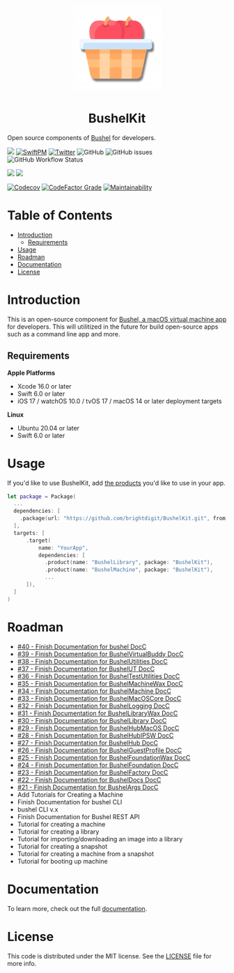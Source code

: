 <p align="center">
    <img alt="BushelKit" title="BushelKit" src="Sources/BushelFoundation/BushelFoundation.docc/Resources/Logo.svg" height="200">
</p>
<h1 align="center"> BushelKit </h1>

Open source components of [Bushel](https://getbushel.app) for developers.

[![](https://img.shields.io/badge/docc-read_documentation-blue)](https://swiftpackageindex.com/brightdigit/BushelKit/documentation)
[![SwiftPM](https://img.shields.io/badge/SPM-Linux%20%7C%20iOS%20%7C%20macOS%20%7C%20watchOS%20%7C%20tvOS-success?logo=swift)](https://swift.org)
[![Twitter](https://img.shields.io/badge/twitter-@brightdigit-blue.svg?style=flat)](http://twitter.com/brightdigit)
![GitHub](https://img.shields.io/github/license/brightdigit/BushelKit)
![GitHub issues](https://img.shields.io/github/issues/brightdigit/BushelKit)
![GitHub Workflow Status](https://img.shields.io/github/actions/workflow/status/brightdigit/BushelKit/BushelKit.yml?label=actions&logo=github&?branch=main)

[![](https://img.shields.io/endpoint?url=https%3A%2F%2Fswiftpackageindex.com%2Fapi%2Fpackages%2Fbrightdigit%2FBushelKit%2Fbadge%3Ftype%3Dswift-versions)](https://swiftpackageindex.com/brightdigit/BushelKit)
[![](https://img.shields.io/endpoint?url=https%3A%2F%2Fswiftpackageindex.com%2Fapi%2Fpackages%2Fbrightdigit%2FBushelKit%2Fbadge%3Ftype%3Dplatforms)](https://swiftpackageindex.com/brightdigit/BushelKit)

[![Codecov](https://img.shields.io/codecov/c/github/brightdigit/BushelKit)](https://codecov.io/gh/brightdigit/BushelKit)
[![CodeFactor Grade](https://img.shields.io/codefactor/grade/github/brightdigit/BushelKit)](https://www.codefactor.io/repository/github/brightdigit/BushelKit)
[![Maintainability](https://api.codeclimate.com/v1/badges/78ed94c9ce81530d23dc/maintainability)](https://codeclimate.com/repos/675322f20ee99b00b9c28232/maintainability)
<!--[![codebeat badge](https://codebeat.co/badges/54695d4b-98c8-4f0f-855e-215500163094)](https://codebeat.co/projects/github-com-brightdigit-BushelKit-main)-->


# Table of Contents

* [Introduction](#introduction)
  * [Requirements](#requirements)
* [Usage](#usage)
* [Roadman](#roadman)
* [Documentation](#documentation)
* [License](#license)

<!-- Created by https://github.com/ekalinin/github-markdown-toc -->

# Introduction

This is an open-source component for [Bushel, a macOS virtual machine app](https://getbushel.app) for developers. This will utilitized in the future for build open-source apps such as a command line app and more.

## Requirements 

**Apple Platforms**

- Xcode 16.0 or later
- Swift 6.0 or later
- iOS 17 / watchOS 10.0 / tvOS 17 / macOS 14 or later deployment targets

**Linux**

- Ubuntu 20.04 or later
- Swift 6.0 or later

# Usage

If you'd like to use BushelKit, add [the products](https://docs.getbushel.app/docc) you'd like to use in your app.

```swift
let package = Package(
  ...
  dependencies: [
    .package(url: "https://github.com/brightdigit/BushelKit.git", from: "2.0.0")
  ],
  targets: [
      .target(
          name: "YourApp",
          dependencies: [
            .product(name: "BushelLibrary", package: "BushelKit"),
            .product(name: "BushelMachine", package: "BushelKit"),
            ...
      ]),
  ]
)
```

# Roadman

* [#40 - Finish Documentation for bushel DocC](https://github.com/brightdigit/BushelKit/issues/40)                       
* [#39 - Finish Documentation for BushelVirtualBuddy DocC](https://github.com/brightdigit/BushelKit/issues/39)           
* [#38 - Finish Documentation for BushelUtilities DocC](https://github.com/brightdigit/BushelKit/issues/38)              
* [#37 - Finish Documentation for BushelUT DocC](https://github.com/brightdigit/BushelKit/issues/37)                     
* [#36 - Finish Documentation for BushelTestUtilities DocC](https://github.com/brightdigit/BushelKit/issues/36)          
* [#35 - Finish Documentation for BushelMachineWax DocC](https://github.com/brightdigit/BushelKit/issues/35)             
* [#34 - Finish Documentation for BushelMachine DocC](https://github.com/brightdigit/BushelKit/issues/34)                
* [#33 - Finish Documentation for BushelMacOSCore DocC](https://github.com/brightdigit/BushelKit/issues/33)              
* [#32 - Finish Documentation for BushelLogging DocC](https://github.com/brightdigit/BushelKit/issues/32)                
* [#31 - Finish Documentation for BushelLibraryWax DocC](https://github.com/brightdigit/BushelKit/issues/31)             
* [#30 - Finish Documentation for BushelLibrary DocC](https://github.com/brightdigit/BushelKit/issues/30)                
* [#29 - Finish Documentation for BushelHubMacOS DocC](https://github.com/brightdigit/BushelKit/issues/29)               
* [#28 - Finish Documentation for BushelHubIPSW DocC](https://github.com/brightdigit/BushelKit/issues/28)                
* [#27 - Finish Documentation for BushelHub DocC](https://github.com/brightdigit/BushelKit/issues/27)                    
* [#26 - Finish Documentation for BushelGuestProfile DocC](https://github.com/brightdigit/BushelKit/issues/26)           
* [#25 - Finish Documentation for BushelFoundationWax DocC](https://github.com/brightdigit/BushelKit/issues/25)          
* [#24 - Finish Documentation for BushelFoundation DocC](https://github.com/brightdigit/BushelKit/issues/24)             
* [#23 - Finish Documentation for BushelFactory DocC](https://github.com/brightdigit/BushelKit/issues/23)                
* [#22 - Finish Documentation for BushelDocs DocC](https://github.com/brightdigit/BushelKit/issues/22)                   
* [#21 - Finish Documentation for BushelArgs DocC](https://github.com/brightdigit/BushelKit/issues/21) 
* Add Tutorials for Creating a  Machine
* Finish Documentation for bushel CLI
* bushel CLI v.x                  
* Finish Documentation for Bushel REST API
* Tutorial for creating a machine
* Tutorial for creating a library
* Tutorial for importing/downloading an image into a library
* Tutorial for creating a snapshot
* Tutorial for creating a machine from a snapshot
* Tutorial for booting up machine

# Documentation

To learn more, check out the full [documentation](https://docs.getbushel.app/docc).

# License 

This code is distributed under the MIT license. See the [LICENSE](https://github.com/brightdigit/BushelKit/LICENSE) file for more info.
